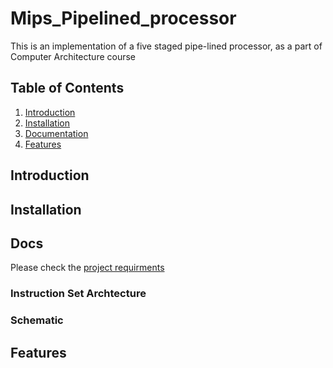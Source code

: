 # Mips_Pipelined_processor

This is an implementation of a five staged pipe-lined processor, as a part of Computer Architecture course

## Table of Contents

1. [Introduction](#introduction)
2. [Installation](#installation)
3. [Documentation](#docs)
4. [Features](#features)

## Introduction

## Installation

## Docs

Please check the [project requirments](https://drive.google.com/file/d/1HDgNozBxp5MKYxWd6w-z8D7tO4FS0iX6/view?usp=drive_open)

### Instruction Set Archtecture

### Schematic

## Features
